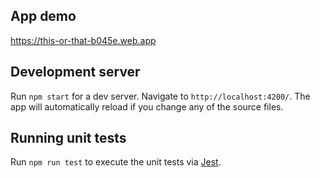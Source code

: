 ## App demo
https://this-or-that-b045e.web.app

## Development server

Run `npm start` for a dev server. Navigate to `http://localhost:4200/`. The app will automatically reload if you change any of the source files.

## Running unit tests

Run `npm run test` to execute the unit tests via [Jest](https://www.xfive.co/blog/testing-angular-faster-jest/).
